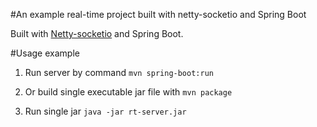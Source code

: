 #An example real-time project built with netty-socketio and Spring Boot 

Built with [Netty-socketio](https://github.com/mrniko/netty-socketio) and Spring Boot.

#Usage example

1. Run server by command
   `mvn spring-boot:run` 
    
2. Or build single executable jar file with
   `mvn package`

3. Run single jar
   `java -jar rt-server.jar`